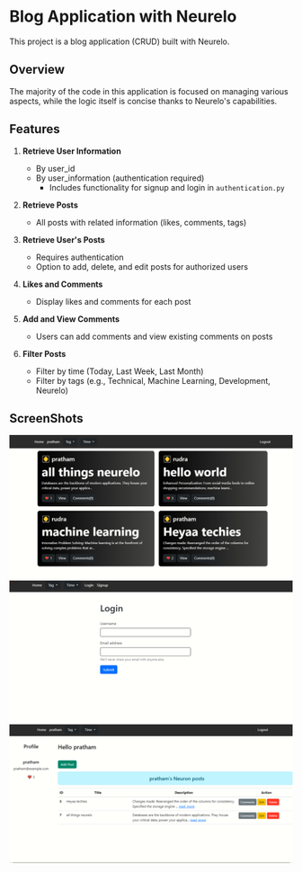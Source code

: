 # Blog Application with Neurelo

This project is a blog application (CRUD) built with Neurelo.

## Overview

The majority of the code in this application is focused on managing various aspects, while the logic itself is concise thanks to Neurelo's capabilities.

## Features

1. **Retrieve User Information**
   - By user_id
   - By user_information (authentication required)
     - Includes functionality for signup and login in `authentication.py`

2. **Retrieve Posts**
   - All posts with related information (likes, comments, tags)

3. **Retrieve User's Posts**
   - Requires authentication
   - Option to add, delete, and edit posts for authorized users

4. **Likes and Comments**
   - Display likes and comments for each post

5. **Add and View Comments**
   - Users can add comments and view existing comments on posts

6. **Filter Posts**
   - Filter by time (Today, Last Week, Last Month)
   - Filter by tags (e.g., Technical, Machine Learning, Development, Neurelo)

## ScreenShots 

![Homepage](/images/blog_main.PNG)
![LoginPage](/images/login_page.PNG)
![User'sPostsPage](/images/post_by_user.PNG)